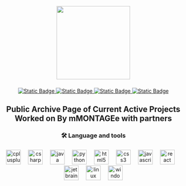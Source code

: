 <div align="center">
  <img height="200" src="https://cdn.discordapp.com/attachments/1096720092374499338/1196472002207289364/workshop_white.png"  />
</div>

###

<div align="center">
  <a href="https://www.youtube.com/@mmontageworkshop" target="_blank">
<img alt="Static Badge" src="https://img.shields.io/badge/YOUTUBE%20Channel-darkred?style=for-the-badge&logo=youtube&link=https%3A%2F%2Fwww.youtube.com%2F%40mmontageworkshop">
  </a>
  <a href="https://discord.gg/t8NgCpw8SW" target="_blank">
<img alt="Static Badge" src="https://img.shields.io/badge/DISCORD%20SERVER%20-%20blue?style=for-the-badge&logo=discord&link=https%3A%2F%2Fdiscord.gg%2Ft8NgCpw8SW">
  </a>
    <a href="https://crowdin.com/profile/mmontagee" target="_blank">
<img alt="Static Badge" src="https://img.shields.io/badge/CROWDIN%20PAGE%20-%20black?style=for-the-badge&logo=crowdin&link=https%3A%2F%2Fcrowdin.com%2Fprofile%2Fmmontagee">
  </a>
      <a href="https://gamejolt.com/@mMONTAGEe" target="_blank">
<img alt="Static Badge" src="https://img.shields.io/badge/GAMEJOLT%20PAGE%20-%20darkgreen?style=for-the-badge&logo=gamejolt&link=https%3A%2F%2Fgamejolt.com%2F%40mMONTAGEe">
  </a>
</div>

###

<h2 align="center">Public Archive Page of Current Active Projects Worked on By mMONTAGEe with partners</h2>

###

<h3 align="center">🛠 Language and tools</h3>

###

<div align="center">
  <img src="https://cdn.jsdelivr.net/gh/devicons/devicon/icons/cplusplus/cplusplus-original.svg" height="40" alt="cplusplus logo"  />
  <img width="12" />
  <img src="https://cdn.jsdelivr.net/gh/devicons/devicon/icons/csharp/csharp-original.svg" height="40" alt="csharp logo"  />
  <img width="12" />
  <img src="https://cdn.jsdelivr.net/gh/devicons/devicon/icons/java/java-original.svg" height="40" alt="java logo"  />
  <img width="12" />
  <img src="https://cdn.jsdelivr.net/gh/devicons/devicon/icons/python/python-original.svg" height="40" alt="python logo"  />
  <img width="12" />
  <img src="https://cdn.jsdelivr.net/gh/devicons/devicon/icons/html5/html5-original.svg" height="40" alt="html5 logo"  />
  <img width="12" />
  <img src="https://cdn.jsdelivr.net/gh/devicons/devicon/icons/css3/css3-original.svg" height="40" alt="css3 logo"  />
  <img width="12" />
  <img src="https://cdn.jsdelivr.net/gh/devicons/devicon/icons/javascript/javascript-original.svg" height="40" alt="javascript logo"  />
  <img width="12" />
  <img src="https://cdn.jsdelivr.net/gh/devicons/devicon/icons/react/react-original.svg" height="40" alt="react logo"  />
  <img width="12" />
  <img src="https://cdn.jsdelivr.net/gh/devicons/devicon/icons/jetbrains/jetbrains-original.svg" height="40" alt="jetbrains logo"  />
  <img width="12" />
  <img src="https://cdn.jsdelivr.net/gh/devicons/devicon/icons/linux/linux-original.svg" height="40" alt="linux logo"  />
  <img width="12" />
  <img src="https://cdn.jsdelivr.net/gh/devicons/devicon/icons/windows8/windows8-original.svg" height="40" alt="windows8 logo"  />
</div>

###
